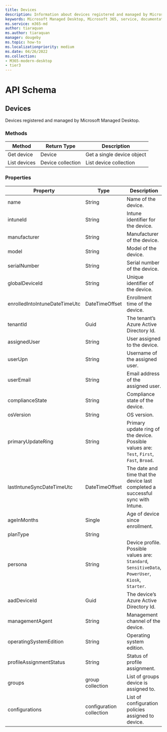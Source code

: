 ```yaml
---
title: Devices
description: Information about devices registered and managed by Microsoft Managed Desktop.
keywords: Microsoft Managed Desktop, Microsoft 365, service, documentation
ms.service: m365-md
author: tiaraquan
ms.author: tiaraquan
manager: dougeby
ms.topic: how-to
ms.localizationpriority: medium
ms.date: 04/26/2022
ms.collection: 
- M365-modern-desktop
- tier3
---
```


# API Schema

## Devices

Devices registered and managed by Microsoft Managed Desktop.

### Methods

| Method | Return Type | Description |
| --- | --- | --- |
| Get device  | Device | Get a single device object |
| List devices | Device collection | List device collection |

### Properties

| Property | Type | Description   |
| --- | --- | --- |
| name  | String | Name of the device. |
| intuneId | String | Intune identifier for the device. |
| manufacturer | String  | Manufacturer of the device. |
| model | String | Model of the device. |
| serialNumber | String | Serial number of the device. |
| globalDeviceId | String | Unique identifier of the device. |
| enrolledIntoIntuneDateTimeUtc | DateTimeOffset | Enrollment time of the device. |
| tenantId  | Guid | The tenant’s Azure Active Directory Id. |
| assignedUser | String | User assigned to the device. |
| userUpn | String | Username of the assigned user. |
| userEmail | String | Email address of the assigned user. |
| complianceState | String | Compliance state of the device. |
| osVersion | String  | OS version. |
| primaryUpdateRing | String | Primary update ring of the device. Possible values are: `Test`, `First`, `Fast`, `Broad`. |
| lastIntuneSyncDateTimeUtc | DateTimeOffset | The date and time that the device last completed a successful sync with Intune. |
| ageInMonths | Single | Age of device since enrollment. |
| planType | String |  |
| persona  | String | Device profile. Possible values are: `Standard`, `SensitiveData`, `PowerUser`, `Kiosk`, `Starter`. |
| aadDeviceId | Guid | The device’s Azure Active Directory Id. |
| managementAgent | String  | Management channel of the device. |
| operatingSystemEdition | String | Operating system edition. |
| profileAssignmentStatus | String | Status of profile assignment. |
| groups | group collection | List of groups device is assigned to. |
| configurations | configuration collection | List of configuration policies assigned to device. |
